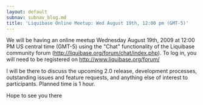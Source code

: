 ```yaml
---
layout: default
subnav: subnav_blog.md
title: 'Liquibase Online Meetup: Wed August 19th, 12:00 pm (GMT-5)'
---
```



We will be having an online meetup Wednesday August 19th, 2009 at 12:00 PM US central time (GMT-5) using the "Chat" functionality of the Liquibase community forum (<a href="http://liquibase.org/forum/chat/index.php" target="_blank">http://liquibase.org/forum/chat/index.php</a>).  To log in, you will need to be registered on <a href="http://www.liquibase.org/forum/">http://www.liquibase.org/forum/</a>


I will be there to discuss the upcoming 2.0 release, development processes, outstanding issues and feature requests, and anything else of interest to participants.  Planned time is 1 hour.


Hope to see you there
